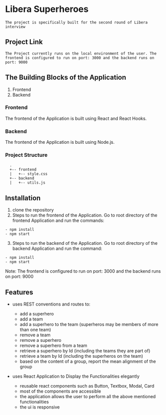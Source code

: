 # Libera Superheroes
```
The project is specifically built for the second round of Libera interview 
```
## Project Link 
```
The Project currently runs on the local environment of the user. The frontend is configured to run on port: 3000 and the backend runs on port: 9000
```

## The Building Blocks of the Application
1. Frontend
2. Backend

### Frontend
The frontend of the Application is built using React and React Hooks.

### Backend
The frontend of the Application is built using Node.js.

### Project Structure
```
  .
  +-- frontend
  |   +-- style.css
  +-- backend
  |   +-- utils.js
```

## Installation
1. clone the repository
2. Steps to run the frontend of the Application. Go to root directory of the frontend Application and run the commands:
```
- npm install
- npm start
```
3. Steps to run the backend of the Application. Go to root directory of the backend Application and run the command:
```
- npm install
- npm start
```
Note: The frontend is configured to run on port: 3000 and the backend runs on port: 9000

## Features
- uses REST conventions and routes to:  
	- add a superhero
	- add a team
	- add a superhero to the team (superheros may be members of more than one team) 
  - remove a team
  - remove a superhero
  - remove a superhero from a team
  - retrieve a superhero by Id (including the teams they are part of)
  - retrieve a team by Id (including the superheros on the team)
  - based on the content of a group, report the mean alignment of the group

- uses React Application to Display the Functionalities elegantly
  - reusable react components such as Button, Textbox, Modal, Card
  - most of the components are accessible
  - the application allows the user to perform all the above mentioned functionalities
  - the ui is responsive

##

